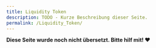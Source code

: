 ```yaml
---
title: Liquidity Token
description: TODO - Kurze Beschreibung dieser Seite.
permalink: /Liquidity_Token/
---
```


**Diese Seite wurde noch nicht übersetzt. Bitte hilf mit! ❤**
